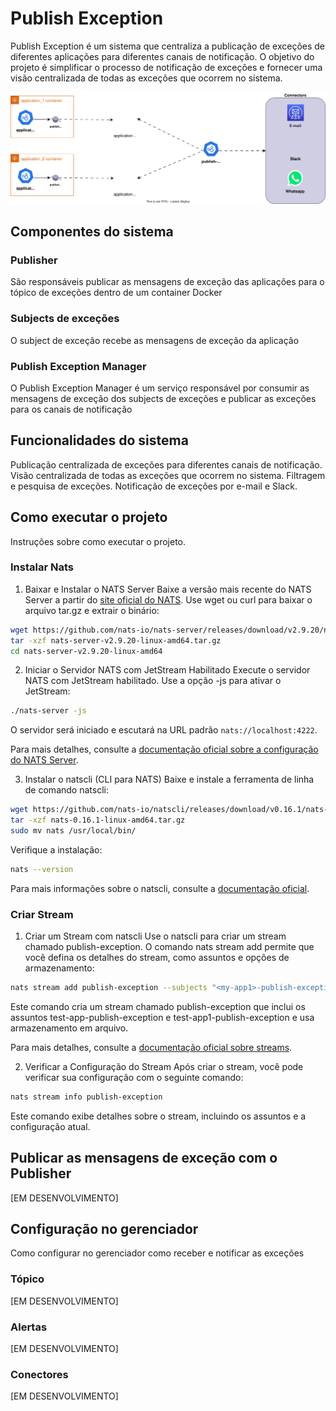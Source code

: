# Publish Exception
Publish Exception é um sistema que centraliza a publicação de exceções de diferentes aplicações para diferentes canais de notificação. O objetivo do projeto é simplificar o processo de notificação de exceções e fornecer uma visão centralizada de todas as exceções que ocorrem no sistema.

![Image](/publish-exception.svg)

## Componentes do sistema

### Publisher
São responsáveis publicar as mensagens de exceção das aplicações para o tópico de exceções dentro de um container Docker
### Subjects de exceções
O subject de exceção recebe as mensagens de exceção da aplicação
### Publish Exception Manager
O Publish Exception Manager é um serviço responsável por consumir as mensagens de exceção dos subjects de exceções e publicar as exceções para os canais de notificação

## Funcionalidades do sistema

Publicação centralizada de exceções para diferentes canais de notificação.
Visão centralizada de todas as exceções que ocorrem no sistema.
Filtragem e pesquisa de exceções.
Notificação de exceções por e-mail e Slack.

## Como executar o projeto
Instruções sobre como executar o projeto.

### Instalar Nats
1. Baixar e Instalar o NATS Server
Baixe a versão mais recente do NATS Server a partir do [site oficial do NATS](https://nats.io/). Use wget ou curl para baixar o arquivo tar.gz e extrair o binário:
~~~sh
wget https://github.com/nats-io/nats-server/releases/download/v2.9.20/nats-server-v2.9.20-linux-amd64.tar.gz
tar -xzf nats-server-v2.9.20-linux-amd64.tar.gz
cd nats-server-v2.9.20-linux-amd64
~~~

2. Iniciar o Servidor NATS com JetStream Habilitado
Execute o servidor NATS com JetStream habilitado. Use a opção -js para ativar o JetStream:
~~~sh
./nats-server -js
~~~
O servidor será iniciado e escutará na URL padrão `nats://localhost:4222`.

Para mais detalhes, consulte a [documentação oficial sobre a configuração do NATS Server](https://docs.nats.io/nats-concepts/jetstream/).

3. Instalar o natscli (CLI para NATS)
Baixe e instale a ferramenta de linha de comando natscli:
~~~sh
wget https://github.com/nats-io/natscli/releases/download/v0.16.1/nats-0.16.1-linux-amd64.tar.gz
tar -xzf nats-0.16.1-linux-amd64.tar.gz
sudo mv nats /usr/local/bin/
~~~

Verifique a instalação:
~~~sh
nats --version
~~~
Para mais informações sobre o natscli, consulte a [documentação oficial](https://docs.nats.io/running-a-nats-service/configuration/resource_management/configuration_mgmt/nats-admin-cli).

### Criar Stream
1. Criar um Stream com natscli
Use o natscli para criar um stream chamado publish-exception. O comando nats stream add permite que você defina os detalhes do stream, como assuntos e opções de armazenamento:
~~~sh
nats stream add publish-exception --subjects "<my-app1>-publish-exception;<my-app2>-publish-exception" --storage file
~~~
Este comando cria um stream chamado publish-exception que inclui os assuntos test-app-publish-exception e test-app1-publish-exception e usa armazenamento em arquivo.

Para mais detalhes, consulte a [documentação oficial sobre streams](https://docs.nats.io/running-a-nats-service/nats_admin/jetstream_admin/streams).

2. Verificar a Configuração do Stream
Após criar o stream, você pode verificar sua configuração com o seguinte comando:
~~~sh
nats stream info publish-exception
~~~
Este comando exibe detalhes sobre o stream, incluindo os assuntos e a configuração atual.

## Publicar as mensagens de exceção com o Publisher
[EM DESENVOLVIMENTO]

## Configuração no gerenciador
Como configurar no gerenciador como receber e notificar as exceções
### Tópico
[EM DESENVOLVIMENTO]
### Alertas
[EM DESENVOLVIMENTO]
### Conectores
[EM DESENVOLVIMENTO]
